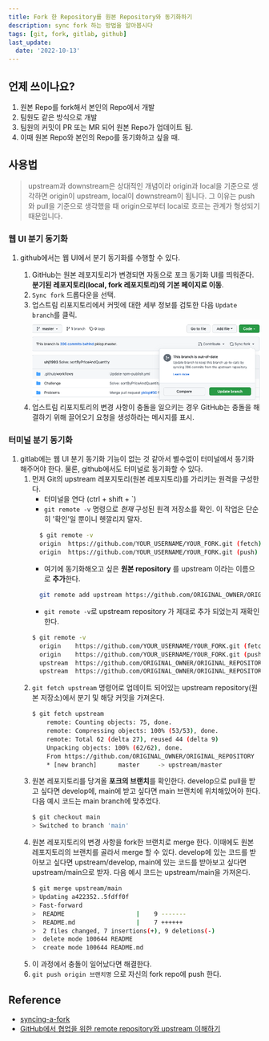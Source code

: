 ```yaml
---
title: Fork 한 Repository를 원본 Repository와 동기화하기
description: sync fork 하는 방법을 알아봅시다
tags: [git, fork, gitlab, github]
last_update:
  date: '2022-10-13'
---
```


## 언제 쓰이나요?

1. 원본 Repo를 fork해서 본인의 Repo에서 개발
2. 팀원도 같은 방식으로 개발
3. 팀원의 커밋이 PR 또는 MR 되어 원본 Repo가 업데이트 됨.
4. 이때 원본 Repo와 본인의 Repo를 동기화하고 싶을 때.

## 사용법

> upstream과 downstream은 상대적인 개념이라 origin과 local을 기준으로 생각하면 origin이 upstream, local이 downstream이 됩니다.
> 그 이유는 push와 pull을 기준으로 생각했을 때 origin으로부터 local로 흐르는 관계가 형성되기 때문입니다.

### 웹 UI 분기 동기화

1. github에서는 웹 UI에서 분기 동기화를 수행할 수 있다.

   1. GitHub는 원본 레포지토리가 변경되면 자동으로 포크 동기화 UI를 띄워준다. **분기된 레포지토리(local, fork 레포지토리)의 기본 페이지로 이동**.
   2. `Sync fork` 드롭다운을 선택.
   3. 업스트림 리포지토리에서 커밋에 대한 세부 정보를 검토한 다음 `Update branch`를 클릭.
      ![sync-fork](./images/fork1.png)
   4. 업스트림 리포지토리의 변경 사항이 충돌을 일으키는 경우 GitHub는 충돌을 해결하기 위해 끌어오기 요청을 생성하라는 메시지를 표시.

### 터미널 분기 동기화

1. gitlab에는 웹 UI 분기 동기화 기능이 없는 것 같아서 별수없이 터미널에서 동기화해주어야 한다. 물론, github에서도 터미널로 동기화할 수 있다.
   1. 먼저 Git의 upstream 레포지토리(원본 레포지토리)를 가리키는 원격을 구성한다.
      - 터미널을 연다 (ctrl + shift + `)
      - `git remote -v` 명령으로 _현재_ 구성된 원격 저장소를 확인. 이 작업은 단순히 '확인'일 뿐이니 헷깔리지 말자.
      ```bash
        $ git remote -v
        origin  https://github.com/YOUR_USERNAME/YOUR_FORK.git (fetch)
        origin  https://github.com/YOUR_USERNAME/YOUR_FORK.git (push)
      ```
      - 여기에 동기화해오고 싶은 **원본 repository** 를 upstream 이라는 이름으로 **추가**한다.
      ```bash
        git remote add upstream https://github.com/ORIGINAL_OWNER/ORIGINAL_REPOSITORY.git
      ```
      - `git remote -v`로 upstream repository 가 제대로 추가 되었는지 재확인한다.
      ```bash
      $ git remote -v
        origin    https://github.com/YOUR_USERNAME/YOUR_FORK.git (fetch)
        origin    https://github.com/YOUR_USERNAME/YOUR_FORK.git (push)
        upstream  https://github.com/ORIGINAL_OWNER/ORIGINAL_REPOSITORY.git (fetch)
        upstream  https://github.com/ORIGINAL_OWNER/ORIGINAL_REPOSITORY.git (push)
      ```
   2. `git fetch upstream` 명령어로 업데이트 되어있는 upstream repository(원본 저장소)에서 분기 및 해당 커밋을 가져온다.
      ```bash
      $ git fetch upstream
          remote: Counting objects: 75, done.
          remote: Compressing objects: 100% (53/53), done.
          remote: Total 62 (delta 27), reused 44 (delta 9)
          Unpacking objects: 100% (62/62), done.
          From https://github.com/ORIGINAL_OWNER/ORIGINAL_REPOSITORY
          * [new branch]      master     -> upstream/master
      ```
   3. 원본 레포지토리를 당겨올 **포크의 브랜치**를 확인한다. develop으로 pull을 받고 싶다면 develop에, main에 받고 싶다면 main 브랜치에 위치해있어야 한다. 다음 예시 코드는 main branch에 맞추었다.
      ```bash
      $ git checkout main
      > Switched to branch 'main'
      ```
   4. 원본 레포지토리의 변경 사항을 fork한 브랜치로 merge 한다. 이때에도 원본 레포지토리의 브랜치를 골라서 merge 할 수 있다. develop에 있는 코드를 받아보고 싶다면 upstream/develop, main에 있는 코드를 받아보고 싶다면 upstream/main으로 받자. 다음 예시 코드는 upstream/main을 가져온다.
      ```bash
      $ git merge upstream/main
      > Updating a422352..5fdff0f
      > Fast-forward
      >  README                    |    9 -------
      >  README.md                 |    7 ++++++
      >  2 files changed, 7 insertions(+), 9 deletions(-)
      >  delete mode 100644 README
      >  create mode 100644 README.md
      ```
   5. 이 과정에서 충돌이 일어났다면 해결한다.
   6. `git push origin 브랜치명` 으로 자신의 fork repo에 push 한다.

## Reference

- [syncing-a-fork](https://docs.github.com/en/pull-requests/collaborating-with-pull-requests/working-with-forks/syncing-a-fork)
- [GitHub에서 협업을 위한 remote repository와 upstream 이해하기](https://pers0n4.io/github-remote-repository-and-upstream/)
